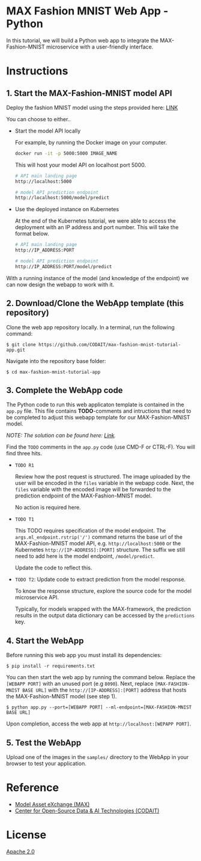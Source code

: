 # MAX Fashion MNIST Web App - Python

In this tutorial, we will build a Python web app to integrate the MAX-Fashion-MNIST microservice with a user-friendly interface.

# Instructions
## 1. Start the MAX-Fashion-MNIST model API

Deploy the fashion MNIST model using the steps provided here: [LINK](https://github.com/CODAIT/2019_ODSC-West/tree/master/max-fashion-mnist-wrapping-solution#build-the-model-docker-image)

You can choose to either..

- Start the model API locally
    
    For example, by running the Docker image on your computer.

    ```bash
    docker run -it -p 5000:5000 IMAGE_NAME
    ```

    This will host your model API on localhost port 5000.
    
    ```bash
    # API main landing page
    http://localhost:5000

    # model API prediction endpoint
    http://localhost:5000/model/predict
    ```

- Use the deployed instance on Kubernetes
    
    At the end of the Kubernetes tutorial, we were able to access the deployment with an IP address and port number. This will take the format below.

    ```bash
    # API main landing page
    http://IP_ADDRESS:PORT

    # model API prediction endpoint
    http://IP_ADDRESS:PORT/model/predict
    ```

With a running instance of the model (and knowledge of the endpoint) we can now design the webapp to work with it.


## 2. Download/Clone the WebApp template (this repository)

Clone the web app repository locally. In a terminal, run the following command:

```
$ git clone https://github.com/CODAIT/max-fashion-mnist-tutorial-app.git
```

Navigate into the repository base folder:

```
$ cd max-fashion-mnist-tutorial-app
```

## 3. Complete the WebApp code

The Python code to run this web applicaton template is contained in the `app.py` file. This file contains **TODO**-comments and intructions that need to be completed to adjust this webapp template for our MAX-Fashion-MNIST model.

_NOTE: The solution can be found here: [Link](https://github.com/CODAIT/2019_ODSC-West/blob/master/max-fashion-mnist-webapp-solution/app.py)._

Find the `TODO` comments in the `app.py` code (use CMD-F or CTRL-F). You will find three hits.

- `TODO R1`
  
    Review how the post request is structured. The image uploaded by the user will be encoded in the `files` variable in the webapp code. Next, the `files` variable with the encoded image will be forwarded to the prediction endpoint of the MAX-Fashion-MNIST model.

    No action is required here.

- `TODO T1`

    This TODO requires specification of the model endpoint. The `args.ml_endpoint.rstrip('/')` command returns the base url of the MAX-Fashion-MNIST model API, e.g. `http://localhost:5000` or the Kubernetes `http://[IP-ADDRESS]:[PORT]` structure. The suffix we still need to add here is the model endpoint, `/model/predict`. 
    
    Update the code to reflect this.

- `TODO T2`: Update code to extract prediction from the model response. 

    To know the response structure, explore the source code for the model microservice API.

    Typically, for models wrapped with the MAX-framework, the prediction results in the output data dictionary can be accessed by the `predictions` key. 



## 4. Start the WebApp

Before running this web app you must install its dependencies:

```
$ pip install -r requirements.txt
```

You can then start the web app by running the command below. Replace the `[WEBAPP PORT]` with an unused port (e.g `8090`). Next, replace `[MAX-FASHION-MNIST BASE URL]` with the `http://[IP-ADDRESS]:[PORT]` address that hosts the MAX-Fashion-MNIST model (see step 1).

```
$ python app.py --port=[WEBAPP PORT] --ml-endpoint=[MAX-FASHION-MNIST BASE URL]
```

Upon completion, access the web app at `http://localhost:[WEPAPP PORT]`.


## 5. Test the WebApp

Upload one of the images in the `samples/` directory to the WebApp in your browser to test your application. 

# Reference

* [Model Asset eXchange (MAX)](https://developer.ibm.com/code/exchanges/models/)
* [Center for Open-Source Data & AI Technologies (CODAIT)](https://developer.ibm.com/code/open/centers/codait/)

# License
[Apache 2.0](LICENSE)

